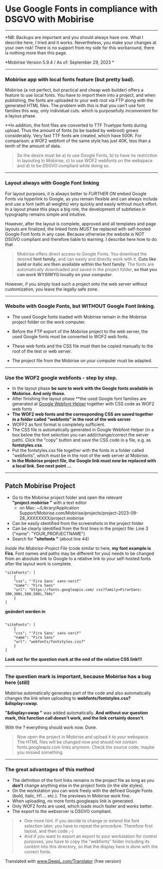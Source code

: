# Use Google Fonts in compliance with DSGVO with Mobirise
********************************************************

*NB: Backups are important and you should always have one. What I describe here, I tried and it works. Nevertheless, you make your changes at your own risk! There is no support from my side for this workaround, there is nothing more than this page.

*Mobirise Version 5.9.4 / As of: September 29, 2023 *

****************************************************
### Mobirise app with local fonts feature (but pretty bad).

Mobirise (a not perfect, but practical and cheap web builder) offers a feature to use local fonts. You have to import them into a project, and when publishing, the fonts are uploaded to your web root via FTP along with the generated HTML files. The problem with this is that you can't use font families this way, only individual cuts. which is purposefully inconvenient for a layous phase.

**In addition, the font files are converted to TTF Truetype fonts during upload. Thus the amount of fonts (to be loaded by webroot) grows considerably. Very fast TTF fonts are created, which have 500K. For comparison: a WOF2 webfont of the same style has just 40K, less than a tenth of the amount of data.

> So the desire must be a) to use Google Fonts, b) to have no restriction in layouting in Mobirise, c) to use WOF2 webfonts on the webspace and d) to be DSGVO compliant while doing so. 

****************************************************
### Layout always with Google Font linking

For layout purposes, it is always better to *FURTHER ON* embed Google Fonts via hyperlink to Google, as you remain flexible and can always include and use a font (with all weights) very quickly and easily without much effort.
In a layout phase this plays a big role, the development of subtleties in typography remains simple and intuitive.

However, after the layout is complete, approved and all templates and page layouts are finalized, the linked fonts *MUST* be replaced with self-hosted Google Font fonts in any case. Because otherwise the website is NOT DSGVO compliant and therefore liable to warning. I describe here how to do that

> Mobirise offers direct access to Google Fonts. You download the desired **font family**, and can easily and directly work with it. **Cuts like bold or italic are then available within the font family**. The fonts are automatically downloaded and saved in the project folder, **so that you can work WYSIWYG locally on your computer**. 

However, if you simply load such a project onto the web server without customization, you leave the legally safe zone.

****************************************************
### Website with Google Fonts, but WITHOUT Google Font linking.

- The used Google fonts loaded with Mobirise remain in the Mobirise project folder on the work computer.

- Before the FTP export of the Mobirise project to the web server, the used Google fonts must be converted to WOF2 web fonts.

- These web fonts and the CSS file must then be copied manually to the root of the test or web server.

- The project file from the Mobirise on your computer must be adapted.

****************************************************
### Use the WOF2 google webfonts - step by step.

- In the layout phase **be sure to work with the Google fonts available in Mobirise. And only those.**
- After finishing the layout phase **the used Google font families are generated at [Google Webfont Helper](https://gwfh.mranftl.com/fonts) together with CSS code as WOF2 web fonts
- **The WOF2 web fonts and the corresponding CSS are saved together in a folder called "webfonts" in the root of the web server**.
- WOFF2 as font format is completely sufficient.
- The CSS file is automatically generated in Google Webfont Helper (in a box below the font selection you can add/change/correct the server path). Click the "copy" button and save the CSS code in a file, e.g. as **fontstyles.css**.
- Put the fontstyles.css file together with the fonts in a folder called "webfonts", which must be in the root of the web server at Mobirise.
- **In the Mobirise project file, the Google link must now be replaced with a local link. See next point ...**

****************************************************
## Patch Mobirise Project

- Go to the Mobirise project folder and open the relevant **"project.mobirise "** with a text editor
	- on Mac: ~/Library/Application Support/Mobirise.com/Mobirise/projects/project-2023-09-28_XXXXXXXX/project.mobirise
- Can be easily identified from the screenshots in the project folder
- Can be clearly identified from the first lines in the project file: Line 3 ("name": "YOUR_PROPJECTNAME")
- Search for **"sitefonts "** (about line 44)

*Inside the Mobirise-Project File* (code similar to here, **my font example is Fira**. Font names and paths may be different for you) needs to be changed from an absolute link to Google to a relative link to your self-hosted fonts after the layout work is complete.

```
"siteFonts": [
	{
	"css"; "'Fira Sans' sans-serif"
	"name": "Fira Sans"
	"url": "https://fonts.googleapis.com/ css?family=Fira+Sans: 300,300i,500,500i,700i"
	}
]
```
**geändert werden in**
```

"siteFonts": [
	{
	"css"; "'Fira Sans' sans-serif"
	"name": "Fira Sans"
	"url": "webfonts/fontstyles.css?"
	}
]
```
**Look out for the question mark at the end of the relative CSS link!!!**

****************************************************
### The question mark is important, because Mobirise has a bug here (still)

Mobirise automatically generates part of the code and also automatically changes the link when uploading to **webfonts/fontstyles.css?&display=swap**.

**"&display=swap "** was added automatically. **And without our question mark, this function call doesn't work, and the link certainly doesn't**.

With the ? everything should work now. Done.

> Now open the project in Mobirise and upload it to your webspace. The HTML files will be changed now and should not contain fonts.googleapis.com links anymore. Check the source code, maybe you missed something.

****************************************************
### The great advantages of this method

- The definition of the font links remains in the project file as long as you **don't** change anything else in the project fonts (in the site styles).
- On the workstation you can work freely with the defined Google Fonts (bold, italic, H1 ... etc.). The previews in Mobirise work fine.
- When uploading, no more fonts.googleapis link is generated.
- Only WOF2 fonts are used, which loads much faster and works better.
- The export to the webserver is DSGVO compliant.

> - One more hint. If you decide to change or extend the font selection later, you have to repeat the procedure. Therefore first layout, and then code ;-)
 > - And if you want to export an export to your workstation for control purposes, you have to copy the "webfonts" folder including its content into this directory, so that the display here is done with the correct fonts.

Translated with www.DeepL.com/Translator (free version)
